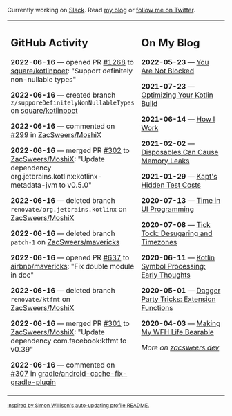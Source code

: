 Currently working on [Slack](https://slack.com/). Read [my blog](https://zacsweers.dev/) or [follow me on Twitter](https://twitter.com/ZacSweers).

<table><tr><td valign="top" width="60%">

## GitHub Activity
<!-- githubActivity starts -->
**2022-06-16** — opened PR [#1268](https://github.com/square/kotlinpoet/pull/1268) to [square/kotlinpoet](https://github.com/square/kotlinpoet): "Support definitely non-nullable types"

**2022-06-16** — created branch `z/supporeDefinitelyNonNullableTypes` on [square/kotlinpoet](https://github.com/square/kotlinpoet)

**2022-06-16** — commented on [#299](https://github.com/ZacSweers/MoshiX/pull/299#issuecomment-1158253049) in [ZacSweers/MoshiX](https://github.com/ZacSweers/MoshiX)

**2022-06-16** — merged PR [#302](https://github.com/ZacSweers/MoshiX/pull/302) to [ZacSweers/MoshiX](https://github.com/ZacSweers/MoshiX): "Update dependency org.jetbrains.kotlinx:kotlinx-metadata-jvm to v0.5.0"

**2022-06-16** — deleted branch `renovate/org.jetbrains.kotlinx` on [ZacSweers/MoshiX](https://github.com/ZacSweers/MoshiX)

**2022-06-16** — deleted branch `patch-1` on [ZacSweers/mavericks](https://github.com/ZacSweers/mavericks)

**2022-06-16** — opened PR [#637](https://github.com/airbnb/mavericks/pull/637) to [airbnb/mavericks](https://github.com/airbnb/mavericks): "Fix double module in doc"

**2022-06-16** — deleted branch `renovate/ktfmt` on [ZacSweers/MoshiX](https://github.com/ZacSweers/MoshiX)

**2022-06-16** — merged PR [#301](https://github.com/ZacSweers/MoshiX/pull/301) to [ZacSweers/MoshiX](https://github.com/ZacSweers/MoshiX): "Update dependency com.facebook:ktfmt to v0.39"

**2022-06-16** — commented on [#307](https://github.com/gradle/android-cache-fix-gradle-plugin/issues/307#issuecomment-1157608585) in [gradle/android-cache-fix-gradle-plugin](https://github.com/gradle/android-cache-fix-gradle-plugin)
<!-- githubActivity ends -->
</td><td valign="top" width="40%">

## On My Blog
<!-- blog starts -->
**2022-05-23** — [You Are Not Blocked](https://www.zacsweers.dev/you-are-not-blocked/)

**2021-07-23** — [Optimizing Your Kotlin Build](https://www.zacsweers.dev/optimizing-your-kotlin-build/)

**2021-06-14** — [How I Work](https://www.zacsweers.dev/how-i-work/)

**2021-02-02** — [Disposables Can Cause Memory Leaks](https://www.zacsweers.dev/disposables-can-cause-memory-leaks/)

**2021-01-29** — [Kapt's Hidden Test Costs](https://www.zacsweers.dev/kapts-hidden-test-costs/)

**2020-07-13** — [Time in UI Programming](https://www.zacsweers.dev/time-in-ui/)

**2020-07-08** — [Tick Tock: Desugaring and Timezones](https://www.zacsweers.dev/ticktock-desugaring-timezones/)

**2020-06-11** — [Kotlin Symbol Processing: Early Thoughts](https://www.zacsweers.dev/kotlin-symbol-processor-early-thoughts/)

**2020-05-01** — [Dagger Party Tricks: Extension Functions](https://www.zacsweers.dev/dagger-party-tricks-extension-functions/)

**2020-04-03** — [Making My WFH Life Bearable](https://www.zacsweers.dev/making-wfh-life-bearable/)
<!-- blog ends -->
_More on [zacsweers.dev](https://zacsweers.dev/)_
</td></tr></table>

<sub><a href="https://simonwillison.net/2020/Jul/10/self-updating-profile-readme/">Inspired by Simon Willison's auto-updating profile README.</a></sub>